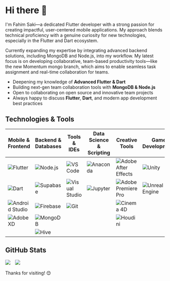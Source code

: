 # Hi there 👋

I'm Fahim Saki—a dedicated Flutter developer with a strong passion for creating impactful, user-centered mobile applications. My approach blends technical proficiency with a genuine curiosity for new technologies, especially in the Flutter and Dart ecosystem.

Currently expanding my expertise by integrating advanced backend solutions, including MongoDB and Node.js, into my workflow. My latest focus is on developing collaborative, team-based productivity tools—like the new Momentum mongo branch, which aims to enable seamless task assignment and real-time collaboration for teams.

<!-- Love open-source environments and enjoy working alongside new people to turn ideas into polished, production-ready solutions. If you’re interested in mobile app development, backend integration, or just want to chat about building great products, let’s connect! -->

- Deepening my knowledge of **Advanced Flutter & Dart**
- Building next-gen team collaboration tools with **MongoDB & Node.js**
- Open to collaborating on open source and innovative team projects
- Always happy to discuss **Flutter**, **Dart**, and modern app development best practices

## Technologies & Tools

| Mobile & Frontend                                                                                                    | Backend & Databases                                                                               | Tools & IDEs                                                                                                      | Data Science & Scripting                                                                          | Creative Tools                                                                                                                       | Game Development                                                                                                  |
| ----------------------------------------------------------------------------------------------------------------------- | ---------------------------------------------------------------------------------------------------- | -------------------------------------------------------------------------------------------------------------------- | ---------------------------------------------------------------------------------------------------- | --------------------------------------------------------------------------------------------------------------------------------------- | -------------------------------------------------------------------------------------------------------------------- |
| ![Flutter](https://img.shields.io/badge/Flutter-02569B?style=flat\&logo=flutter\&logoColor=white)                       | ![Node.js](https://img.shields.io/badge/Node.js-339933?style=flat\&logo=node.js\&logoColor=white)    | ![VS Code](https://img.shields.io/badge/VSCode-007ACC?style=flat\&logo=visual-studio-code\&logoColor=white)          | ![Anaconda](https://img.shields.io/badge/Anaconda-44A833?style=flat\&logo=anaconda\&logoColor=white) | ![Adobe After Effects](https://img.shields.io/badge/Adobe%20After%20Effects-999999?style=flat\&logo=adobeaftereffects\&logoColor=white) | ![Unity](https://img.shields.io/badge/Unity-100000?style=flat\&logo=unity\&logoColor=white)                          |
| ![Dart](https://img.shields.io/badge/Dart-0175C2?style=flat\&logo=dart\&logoColor=white)                                | ![Supabase](https://img.shields.io/badge/Supabase-3ECF8E?style=flat\&logo=supabase\&logoColor=white) | ![Visual Studio](https://img.shields.io/badge/Visual%20Studio-5C2D91?style=flat\&logo=visualstudio\&logoColor=white) | ![Jupyter](https://img.shields.io/badge/Jupyter-DA5B0D?style=flat\&logo=jupyter\&logoColor=white)    | ![Adobe Premiere Pro](https://img.shields.io/badge/Adobe%20Premiere%20Pro-999999?style=flat\&logo=adobepremierepro\&logoColor=white)    | ![Unreal Engine](https://img.shields.io/badge/Unreal%20Engine-0E1128?style=flat\&logo=unrealengine\&logoColor=white) |
| ![Android Studio](https://img.shields.io/badge/Android%20Studio-3DDC84?style=flat\&logo=androidstudio\&logoColor=white) | ![Firebase](https://img.shields.io/badge/Firebase-FFCA28?style=flat\&logo=firebase\&logoColor=white) | ![Git](https://img.shields.io/badge/Git-F05032?style=flat\&logo=git\&logoColor=white)                                |                                                                                                      | ![Cinema 4D](https://img.shields.io/badge/Cinema%204D-DA5B0D?style=flat\&logo=cinema4d\&logoColor=white)                                |                                                                                                                      |
| ![Adobe XD](https://img.shields.io/badge/Adobe%20XD-FF61F6?style=flat\&logo=adobexd\&logoColor=white)                   | ![MongoDB](https://img.shields.io/badge/MongoDB-47A248?style=flat\&logo=mongodb\&logoColor=white)    |                                                                                                                      |                                                                                                      | ![Houdini](https://img.shields.io/badge/Houdini-DA5B0D?style=flat\&logo=houdini\&logoColor=white)                                       |                                                                                                                      |
|                                                                                                                         | ![Hive](https://img.shields.io/badge/Hive-FF9500?style=flat\&logo=hive\&logoColor=white)             |                                                                                                                      |                                                                                                      |                                                                                                                                         |                                                                                                                      |


<!-- ## Projects

### [My Notes](https://github.com/FahimSaki/My-Notes)
A versatile note-taking app built with Flutter, utilizing the Isar community database for efficient local storage. This project includes advanced Flutter techniques, dark mode and light mode toggling, and a clean, user-friendly interface.

### [Reindeers Clothing](https://github.com/FahimSaki/Reindeers-Clothing)
A minimalistic E-commerce app for clothing and fashion, featuring user authentication, product listings, and a seamless shopping experience.

### [To-Do App with Hive and MongoDB](https://github.com/FahimSaki/My-Tasks.git)
A simple and efficient to-do list application built with Flutter and Hive for local storage. Features include task creation, editing, and deletion, along with a sleek UI.

### [Sneaker Shop](https://github.com/FahimSaki/Sneaker-Shop)
An online sneaker shop with features like product search, detailed product views, and user reviews, showcasing a modern and user-friendly UI.

### [Restaurant App](https://github.com/FahimSaki/Restaurant-App)
A feature-rich restaurant application built with Flutter and Firebase, allowing users to browse menus, place orders, and manage reservations. This project demonstrates integration with Firebase for authentication, real-time database, and cloud functions. -->

<!-- ## Blogs & Articles
- [How to Manage State in Flutter](https://yourbloglink.com)
- [Using Hive for Local Storage in Flutter](https://yourbloglink.com) -->

<!-- ## 🎮 Hobbies & Interests
- **Modding Skyrim**: I enjoy creating mods for Skyrim and sharing them on Nexus Mods. It's a great way to combine my programming skills with creativity.
- **Video Editing & VFX**: In my free time, I love editing videos and working on VFX projects. It’s a fun way to express my creativity and learn new skills. -->

## GitHub Stats
<div style="display: flex; gap: 15px;">
  <img src="https://github-profile-summary-cards.vercel.app/api/cards/stats?username=FahimSaki&theme=tokyonight" />
  <img src="https://github-profile-summary-cards.vercel.app/api/cards/repos-per-language?username=FahimSaki&theme=tokyonight" />
</div>
<br>
Thanks for visiting! 😊
